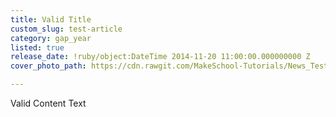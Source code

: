 ```yaml
---
title: Valid Title
custom_slug: test-article
category: gap_year
listed: true
release_date: !ruby/object:DateTime 2014-11-20 11:00:00.000000000 Z
cover_photo_path: https://cdn.rawgit.com/MakeSchool-Tutorials/News_Tests/b03d2d53d2dad9670c6994bb81c68819cffe2817/1a3b1f37-13fe-453f-91bb-6bf01f400b4f/cover_photo.jpeg

---
```

Valid Content Text